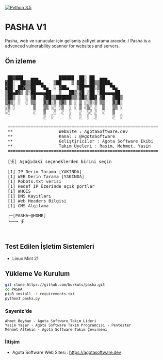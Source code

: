
[![Python 3.5](https://img.shields.io/badge/Python-3.5-yellow.svg)](http://www.python.org/download/) 


# PASHA V1

Pasha, web ve sunucular için gelişmiş zafiyet arama aracıdır. / Pasha is a advenced vulnerability scanner for websites and servers.


## Ön izleme
<pre>

 ██▓███   ▄▄▄        ██████  ██░ ██  ▄▄▄      
▓██░  ██▒▒████▄    ▒██    ▒ ▓██░ ██▒▒████▄    
▓██░ ██▓▒▒██  ▀█▄  ░ ▓██▄   ▒██▀▀██░▒██  ▀█▄  
▒██▄█▓▒ ▒░██▄▄▄▄██   ▒   ██▒░▓█ ░██ ░██▄▄▄▄██ 
▒██▒ ░  ░ ▓█   ▓██▒▒██████▒▒░▓█▒░██▓ ▓█   ▓██▒
▒▓▒░ ░  ░ ▒▒   ▓▒█░▒ ▒▓▒ ▒ ░ ▒ ░░▒░▒ ▒▒   ▓▒█░
░▒ ░       ▒   ▒▒ ░░ ░▒  ░ ░ ▒ ░▒░ ░  ▒   ▒▒ ░
░░         ░   ▒   ░  ░  ░   ░  ░░ ░  ░   ▒   
               ░  ░      ░   ░  ░  ░      ░  ░
                                                   
 ====================================================================
 **                  WebSite : AgotaSoftware.dev                   **
 **                  Kanal : @AgotaSoftware                        **
 **                  Geliştiriciler : Agota Software Ekibi         **
 **                  Takım Üyeleri : Rasim, Mehmet, Yasin          **
 ====================================================================          
          
 [卐] Aşağıdaki seçeneklerden birini seçin 

 [1] IP Derin Tarama [YAKINDA]
 [1] WEB Derin Tarama [YAKINDA]
 [1] Robots.txt verisi
 [1] Hedef IP üzerinde açık portlar
 [1] WHOIS
 [1] DNS Kayıtları
 [1] Web Headers Bilgisi
 [1] CMS Algılama

 ┌─[PASHA~@HOME]
 └──╼ 卐 


</pre>


## Test Edilen İşletim Sistemleri
- Linux Mint 21

## Yükleme Ve Kurulum
```bash
git clone https://github.com/burkuts/pasha.git
cd PASHA
pip3 install -r requirements.txt
python3 pasha.py 
```

### Sayeniz'de
    Ahmet Beyhan - Agota Software Takım Lideri
    Yasin Yaşar - Agota Software Takım Programcısı - Pentester
    Mehmet Altekin - Agota Software Takım Çevirmeni
     

### İltişim
- Agota Software Web Sitesi  : https://agotasoftware.dev
